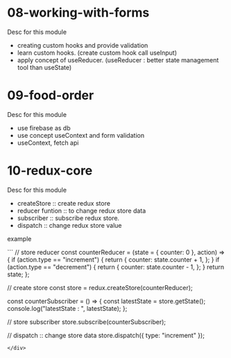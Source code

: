 <h1>08-working-with-forms</h1>
<div>
  <p>Desc for this module</p>
  <ul>
    <li>creating custom hooks and provide validation</li>
    <li>learn custom hooks. (create custom hook call useInput)</li>
    <li>apply concept of useReducer. (useReducer : better state management tool than useState)</li>
  </ul>
</div>

<h1>09-food-order</h1>
<div>
  <p>Desc for this module</p>
  <ul>
    <li>use firebase as db</li>
    <li>use concept useContext and form validation</li>
    <li>useContext, fetch api</li>
  </ul>
</div>

<h1>10-redux-core</h1>
<div>
  <p>Desc for this module</p>
  <ul>
    <li>createStore :: create redux store</li>
    <li>reducer funtion :: to change redux store data</li>
    <li>subscriber :: subscribe redux store.</li>
    <li>dispatch :: change redux store value</li>
  </ul>
  <p>example</p>
  ```
// store reducer
const counterReducer = (state = { counter: 0 }, action) => {
  if (action.type == "increment") {
    return {
      counter: state.counter + 1,
    };
  }
  if (action.type == "decrement") {
    return {
      counter: state.counter - 1,
    };
  }
  return state;
};

// create store
const store = redux.createStore(counterReducer);

const counterSubscriber = () => {
const latestState = store.getState();
console.log("latestState : ", latestState);
};

// store subscriber
store.subscribe(counterSubscriber);

// dispatch :: change store data
store.dispatch({ type: "increment" });

```
</div>
```
